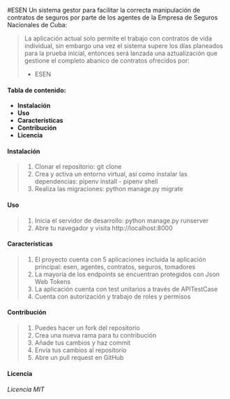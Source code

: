 #ESEN
Un sistema gestor para facilitar la correcta manipulación de contratos de seguros por parte de los agentes de la Empresa de Seguros Nacionales de Cuba:
>La aplicación actual solo permite el trabajo con contratos de vida individual, sin embargo una vez el sistema supere los días planeados para la prueba inicial, entonces será lanzada una aztualización que gestione el completo abanico de contratos ofrecidos por:
> - ESEN

#### **Tabla de contenido:**
* **Instalación**
* **Uso**
* **Características**
* **Contribución**
* **Licencia**

#### Instalación
>1. Clonar el repositorio: git clone
>2. Crea y activa un entorno virtual, así como instalar las dependencias: pipenv install - pipenv shell
>3. Realiza las migraciones: python manage.py migrate

#### Uso
>1. Inicia el servidor de desarrollo: python manage.py runserver
>2. Abre tu navegador y visita http://localhost:8000

#### Características
>1. El proyecto cuenta con 5 aplicaciones incluida la aplicación principal: esen, agentes, contratos, seguros, tomadores
>2. La mayoría de los endpoints se encuentran protegidos con Json Web Tokens 
>3. La aplicación cuenta con test unitarios a través de APITestCase
>4. Cuenta con autorización y trabajo de roles y permisos

#### Contribución
>1. Puedes hacer un fork del repositorio
>2. Crea una nueva rama para tu contribución
>3. Añade tus cambios y haz commit
>4. Envía tus cambios al repositorio
>5. Abre un pull request en GitHub

#### Licencia
###### Licencia MIT
